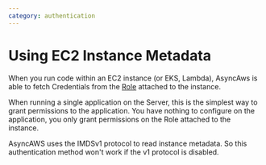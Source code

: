 ```yaml
---
category: authentication
---
```


# Using EC2 Instance Metadata

When you run code within an EC2 instance (or EKS, Lambda), AsyncAws is able to fetch Credentials from the
[Role](https://docs.aws.amazon.com/IAM/latest/UserGuide/id_roles.html) attached to the instance.

When running a single application on the Server, this is the simplest way to grant permissions to the application. You
have nothing to configure on the application, you only grant permissions on the Role attached to the instance.

AsyncAWS uses the IMDSv1 protocol to read instance metadata. So this authentication method won't work if the v1
protocol is disabled.
